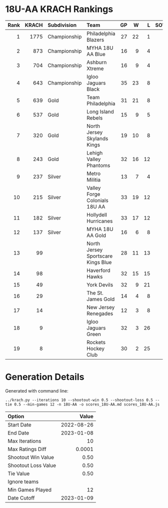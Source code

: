 # 18U-AA KRACH Rankings
Rank|KRACH|Subdivision|Team|GP|W|L|SOW|SOL|T|SoS
---:|---:|:---|:---|---:|---:|---:|---:|---:|---:|---:
1|1775|Championship|Philadelphia Blazers|27|22|1|2|2|0|425
2|873|Championship|MYHA 18U AA Blue|16|9|4|3|0|0|710
3|704|Championship|Ashburn Xtreme|16|9|4|3|0|0|583
4|643|Championship|Igloo Jaguars Black|35|23|8|0|4|0|400
5|639|Gold|Team Philadelphia|31|21|8|2|0|0|424
6|537|Gold|Long Island Rebels|15|9|5|1|0|0|459
7|320|Gold|North Jersey Skylands Kings|19|10|8|0|1|0|485
8|243|Gold|Lehigh Valley Phantoms|32|16|12|1|3|0|322
9|237|Silver|Metro Militia|13|7|4|2|0|0|214
10|215|Silver|Valley Forge Colonials 18U AA|33|19|12|1|1|0|260
11|182|Silver|Hollydell Hurricanes|33|17|12|2|2|0|197
12|137|Silver|MYHA 18U AA Gold|16|6|8|1|1|0|429
13|99||North Jersey Sportscare Kings Blue|28|11|13|2|2|0|228
14|98||Haverford Hawks|32|15|15|1|1|0|222
15|49||York Devils|32|9|21|1|1|0|323
16|29||The St. James Gold|14|4|8|0|2|0|109
17|14||New Jersey Renegades|12|3|8|1|0|0|122
18|9||Igloo Jaguars Green|32|3|26|1|2|0|168
19|8||Rockets Hockey Club|30|2|25|1|2|0|269
# Generation Details

Generated with command line:
```
../krach.py --iterations 10 --shootout-win 0.5 --shootout-loss 0.5 --tie 0.5 --min-games 12 -n 18U-AA -o scores_18U-AA.md scores_18U-AA.js
```

| Option | Value |
| :----- | ----: |
| Start Date | 2022-08-26 |
| End Date | 2023-01-08 |
| Max Iterations | 10 |
| Max Ratings Diff | 0.0001 |
| Shootout Win Value | 0.50 |
| Shootout Loss Value | 0.50 |
| Tie Value | 0.50 |
| Ignore teams |  |
| Min Games Played | 12 |
| Date Cutoff | 2023-01-09 |

